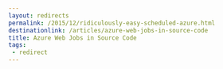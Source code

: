 ```yaml
---
layout: redirects
permalink: /2015/12/ridiculously-easy-scheduled-azure.html
destinationlink: /articles/azure-web-jobs-in-source-code
title: Azure Web Jobs in Source Code
tags: 
 - redirect
---
```

